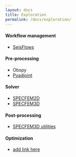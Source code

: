 ```yaml
---
layout: docs
title: Exploration
permalink: /docs/exploration/
---
```


#### Workflow management

- [SeisFlows](https://github.com/PrincetonUniversity/seisflows)


#### Pre-processing

- Obspy
- [Pyadjoint](https://github.com/krischer/pyadjoint)


#### Solver

- [SPECFEM2D](https://github.com/geodynamics/specfem2d)
- [SPECFEM3D](https://github.com/geodynamics/specfem3d)


#### Post-processing

- [SPECFEM3D utilities](https://github.com/geodynamics/specfem3d/tree/master/src/tomography)


#### Optimization

- [add link here]()

